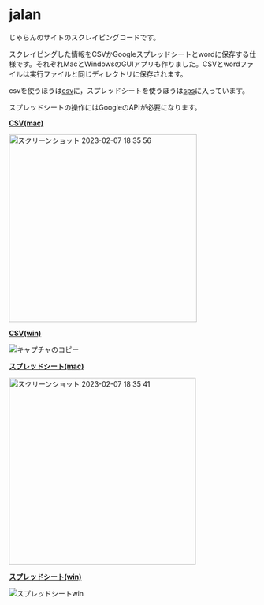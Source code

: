 # jalan
じゃらんのサイトのスクレイピングコードです。

スクレイピングした情報をCSVかGoogleスプレッドシートとwordに保存する仕様です。それぞれMacとWindowsのGUIアプリも作りました。CSVとwordファイルは実行ファイルと同じディレクトリに保存されます。

csvを使うほうは[csv](https://github.com/tkedjp/jalan/tree/main/csv)に，スプレッドシートを使うほうは[sps](https://github.com/tkedjp/jalan/tree/main/sps)に入っています。

スプレッドシートの操作にはGoogleのAPIが必要になります。

**[CSV(mac)](https://github.com/tkedjp/jalan/blob/main/sps/jalan_gui.zip?raw=true)**

<img width="381" alt="スクリーンショット 2023-02-07 18 35 56" src="https://user-images.githubusercontent.com/120151701/217207523-030e0ee5-d1b9-47c4-9f25-4f3ed5c1704d.png">

**[CSV(win)](https://github.com/tkedjp/jalan/blob/main/sps/jalan_gui_win.zip?raw=true)**

![キャプチャのコピー](https://user-images.githubusercontent.com/120151701/217216866-f04a1c6b-05a0-4582-b694-fca87a70c158.PNG)


**[スプレッドシート(mac)](https://github.com/tkedjp/jalan/blob/main/sps/jalan_gui_sps_mac.zip?raw=true)**

<img width="379" alt="スクリーンショット 2023-02-07 18 35 41" src="https://user-images.githubusercontent.com/120151701/217207550-f19eadcc-ef98-4db4-ae4b-b6f7574b74d8.png">

**[スプレッドシート(win)](https://github.com/tkedjp/jalan/blob/main/sps/jalan_gui_sps_win.zip?raw=true)**

![スプレッドシートwin](https://user-images.githubusercontent.com/120151701/217217837-d749ba44-1c07-41ca-af32-8295deff23a2.PNG)

